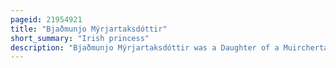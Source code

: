 ```yaml
---
pageid: 21954921
title: "Bjaðmunjo Mýrjartaksdóttir"
short_summary: "Irish princess"
description: "Bjaðmunjo Mýrjartaksdóttir was a Daughter of a Muirchertach Ua Briain, High King of Ireland. In 1102 she was married while still a Child to sigurr Son of Magns lfsson King of Norway. At this Time magns appears to be in the Process of establishing his Son as King over the Earldom of Orkney the Kingdom of the Isles and the Kingdom of Dublin. The Marriage temporarily bound Muirchertach and magns together as Allies until the Latter's Death in the following Year. Sigurr repudiated Bjamunjo and left for Scandinavia where he proceeded to Share with his Brothers the norwegian Kingship."
---
```

